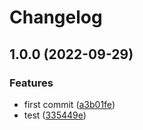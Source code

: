 # Changelog

## 1.0.0 (2022-09-29)


### Features

* first commit ([a3b01fe](https://github.com/cc-pmay/changelog-test/commit/a3b01fef70ff9ddaed4674d754ea4b44a8938e8a))
* test ([335449e](https://github.com/cc-pmay/changelog-test/commit/335449e15d2d57dc0873f8682f408153b189b6ec))
